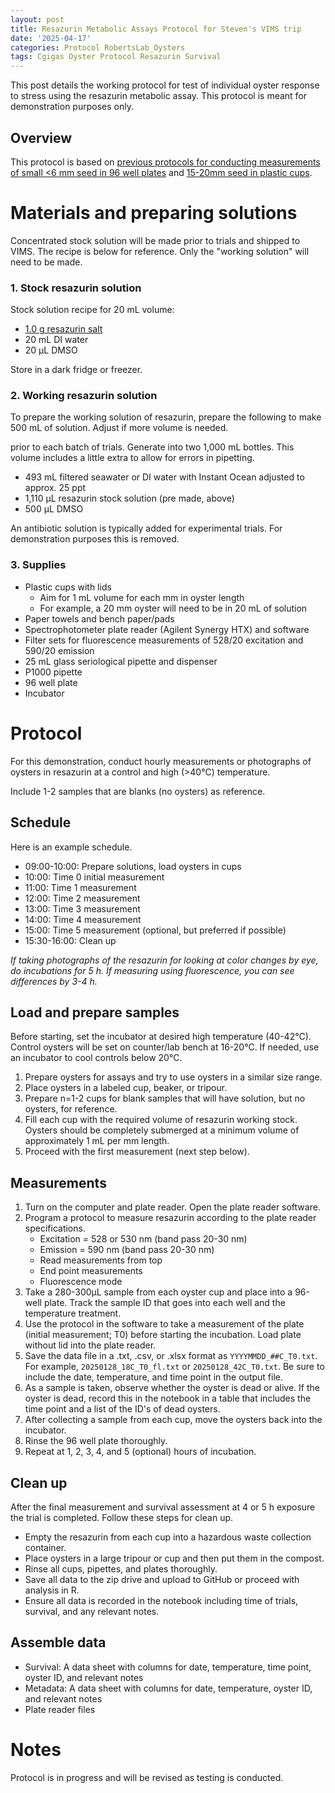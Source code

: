 ```yaml
---
layout: post
title: Resazurin Metabolic Assays Protocol for Steven's VIMS trip
date: '2025-04-17'
categories: Protocol RobertsLab_Oysters
tags: Cgigas Oyster Protocol Resazurin Survival
---
```


This post details the working protocol for test of individual oyster response to stress using the resazurin metabolic assay. This protocol is meant for demonstration purposes only.   

## Overview 

This protocol is based on [previous protocols for conducting measurements of small <6 mm seed in 96 well plates](https://ahuffmyer.github.io/ASH_Putnam_Lab_Notebook/Resazurin-Metabolic-Assays-Protocol-for-PolyIC-Seed-Testing/) and [15-20mm seed in plastic cups](https://ahuffmyer.github.io/ASH_Putnam_Lab_Notebook/Resazurin-Metabolic-Assays-Protocol-for-Individual-Stress-Testing/). 

# Materials and preparing solutions

Concentrated stock solution will be made prior to trials and shipped to VIMS. The recipe is below for reference. Only the "working solution" will need to be made.  

### 1. Stock resazurin solution 

Stock solution recipe for 20 mL volume:  

- [1.0 g resazurin salt](https://www.thermofisher.com/order/catalog/product/R12204)
- 20 mL DI water
- 20 µL DMSO

Store in a dark fridge or freezer.  

### 2. Working resazurin solution

To prepare the working solution of resazurin, prepare the following to make 500 mL of solution. Adjust if more volume is needed. 

prior to each batch of trials. Generate into two 1,000 mL bottles. This volume includes a little extra to allow for errors in pipetting.  

- 493 mL filtered seawater or DI water with Instant Ocean adjusted to approx. 25 ppt 
- 1,110 µL resazurin stock solution (pre made, above)
- 500 µL DMSO

An antibiotic solution is typically added for experimental trials. For demonstration purposes this is removed. 

### 3. Supplies 

- Plastic cups with lids 
	- Aim for 1 mL volume for each mm in oyster length
	- For example, a 20 mm oyster will need to be in 20 mL of solution
- Paper towels and bench paper/pads 
- Spectrophotometer plate reader (Agilent Synergy HTX) and software 
- Filter sets for fluorescence measurements of 528/20 excitation and 590/20 emission 
- 25 mL glass seriological pipette and dispenser 
- P1000 pipette 
- 96 well plate 
- Incubator

# Protocol

For this demonstration, conduct hourly measurements or photographs of oysters in resazurin at a control and high (>40°C) temperature. 

Include 1-2 samples that are blanks (no oysters) as reference. 

## Schedule 

Here is an example schedule. 

- 09:00-10:00: Prepare solutions, load oysters in cups 
- 10:00: Time 0 initial measurement   
- 11:00: Time 1 measurement   
- 12:00: Time 2 measurement  
- 13:00: Time 3 measurement  
- 14:00: Time 4 measurement  
- 15:00: Time 5 measurement (optional, but preferred if possible)
- 15:30-16:00: Clean up 

*If taking photographs of the resazurin for looking at color changes by eye, do incubations for 5 h. If measuring using fluorescence, you can see differences by 3-4 h.*  

## Load and prepare samples  

Before starting, set the incubator at desired high temperature (40-42°C). Control oysters will be set on counter/lab bench at 16-20°C. If needed, use an incubator to cool controls below 20°C.     

1. Prepare oysters for assays and try to use oysters in a similar size range.   
2. Place oysters in a labeled cup, beaker, or tripour.  
3. Prepare n=1-2 cups for blank samples that will have solution, but no oysters, for reference. 
4. Fill each cup with the required volume of resazurin working stock. Oysters should be completely submerged at a minimum volume of approximately 1 mL per mm length. 
5. Proceed with the first measurement (next step below). 

## Measurements 

1. Turn on the computer and plate reader. Open the plate reader software. 
2. Program a protocol to measure resazurin according to the plate reader specifications. 
	- Excitation = 528 or 530 nm (band pass 20-30 nm)
	- Emission = 590 nm (band pass 20-30 nm)
	- Read measurements from top
	- End point measurements 
	- Fluorescence mode 
3. Take a 280-300µL sample from each oyster cup and place into a 96-well plate. Track the sample ID that goes into each well and the temperature treatment. 
4. Use the protocol in the software to take a measurement of the plate (initial measurement; T0) before starting the incubation. Load plate without lid into the plate reader. 
5. Save the data file in a .txt, .csv, or .xlsx format as `YYYYMMDD_##C_T0.txt`. For example, `20250128_18C_T0_fl.txt` or `20250128_42C_T0.txt`. Be sure to include the date, temperature, and time point in the output file.   
6. As a sample is taken, observe whether the oyster is dead or alive. If the oyster is dead, record this in the notebook in a table that includes the time point and a list of the ID's of dead oysters. 
7. After collecting a sample from each cup, move the oysters back into the incubator.
8. Rinse the 96 well plate thoroughly. 
9. Repeat at 1, 2, 3, 4, and 5 (optional) hours of incubation.

## Clean up

After the final measurement and survival assessment at 4 or 5 h exposure the trial is completed. Follow these steps for clean up.  

- Empty the resazurin from each cup into a hazardous waste collection container. 
- Place oysters in a large tripour or cup and then put them in the compost. 
- Rinse all cups, pipettes, and plates thoroughly. 
- Save all data to the zip drive and upload to GitHub or proceed with analysis in R.  
- Ensure all data is recorded in the notebook including time of trials, survival, and any relevant notes. 

## Assemble data 

- Survival: A data sheet with columns for date, temperature, time point, oyster ID, and relevant notes 
- Metadata: A data sheet with columns for date, temperature, oyster ID, and relevant notes
- Plate reader files 

# Notes 

Protocol is in progress and will be revised as testing is conducted.  

